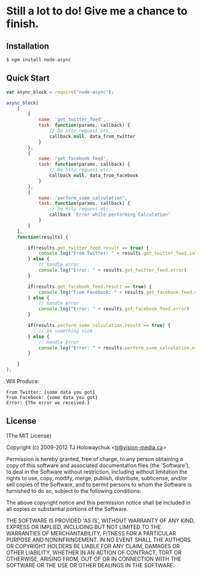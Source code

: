 
<h1>Still a lot to do! Give me a chance to finish.</h1>

## Installation
 
    $ npm install node-async

## Quick Start

```js
var async_block = require('node-async');

async_block(
	[
		{
			name: 'get_twitter_feed',
			task: function(params, callback) {
				// Do http request etc.
				callback null, data_from_twitter
			}
		},
		{
			name: 'get_facebook_feed',
			task: function(params, callback) {
				// Do http request etc.
				callback null, data_from_facebook
			}
		},
		{
			name: 'perform_some_calculation',
			task: function(params, callback) {
				// Do http request etc.
				callback 'Error while performing Calculation'
			}
		}
	],
	function(results) {

		if(results.get_twitter_feed.result == true) {
			console.log("From Twitter: " + results.get_twitter_feed.value);
		} else {
			// handle error
			console.log("Error: " + results.get_twitter_feed.error)
		}

		if(results.get_facebook_feed.result == true) {
			console.log("From Facebook: " + results.get_facebook_feed.value);
		} else {
			// handle error
			console.log("Error: " + results.get_facebook_feed.error)
		}

		if(results.perform_some_calculation.result == true) {
			// Do something nice
		} else {
			// Handle Error
			console.log("Error: " + results.perform_some_calculation.error)
		}

	}
);
```

Will Produce:

	From Twitter: {some data you got}
	From Facebook: {some data you got}
	Error: {The error we received.}

## License 

(The MIT License)

Copyright (c) 2009-2012 TJ Holowaychuk &lt;tj@vision-media.ca&gt;

Permission is hereby granted, free of charge, to any person obtaining
a copy of this software and associated documentation files (the
'Software'), to deal in the Software without restriction, including
without limitation the rights to use, copy, modify, merge, publish,
distribute, sublicense, and/or sell copies of the Software, and to
permit persons to whom the Software is furnished to do so, subject to
the following conditions:

The above copyright notice and this permission notice shall be
included in all copies or substantial portions of the Software.

THE SOFTWARE IS PROVIDED 'AS IS', WITHOUT WARRANTY OF ANY KIND,
EXPRESS OR IMPLIED, INCLUDING BUT NOT LIMITED TO THE WARRANTIES OF
MERCHANTABILITY, FITNESS FOR A PARTICULAR PURPOSE AND NONINFRINGEMENT.
IN NO EVENT SHALL THE AUTHORS OR COPYRIGHT HOLDERS BE LIABLE FOR ANY
CLAIM, DAMAGES OR OTHER LIABILITY, WHETHER IN AN ACTION OF CONTRACT,
TORT OR OTHERWISE, ARISING FROM, OUT OF OR IN CONNECTION WITH THE
SOFTWARE OR THE USE OR OTHER DEALINGS IN THE SOFTWARE.